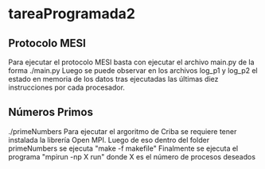 # tareaProgramada2

## Protocolo MESI
Para ejecutar el protocolo MESI basta con ejecutar el archivo main.py de la forma ./main.py
Luego se puede observar en los archivos log_p1 y log_p2 el estado en memoria de los datos tras ejecutadas las últimas diez instrucciones por cada procesador.
## Números Primos 
./primeNumbers
Para ejecutar el argoritmo de Criba se requiere tener instalada la librería Open MPI.
Luego de eso dentro del folder primeNumbers se ejecuta "make -f makefile"
Finalmente se ejecuta el programa "mpirun -np X run" donde X es el número de procesos deseados
